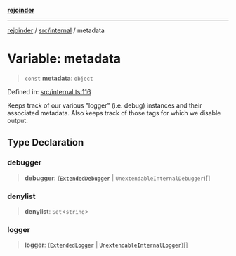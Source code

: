 [**rejoinder**](../../../README.md)

***

[rejoinder](../../../README.md) / [src/internal](../README.md) / metadata

# Variable: metadata

> `const` **metadata**: `object`

Defined in: [src/internal.ts:116](https://github.com/Xunnamius/rejoinder/blob/523d50127af7d502d1a1b1da0fd1638569552949/src/internal.ts#L116)

Keeps track of our various "logger" (i.e. debug) instances and their
associated metadata. Also keeps track of those tags for which we disable
output.

## Type Declaration

### debugger

> **debugger**: ([`ExtendedDebugger`](../../interfaces/ExtendedDebugger.md) \| `UnextendableInternalDebugger`)[]

### denylist

> **denylist**: `Set`\<`string`\>

### logger

> **logger**: ([`ExtendedLogger`](../interfaces/ExtendedLogger.md) \| [`UnextendableInternalLogger`](../interfaces/UnextendableInternalLogger.md))[]
